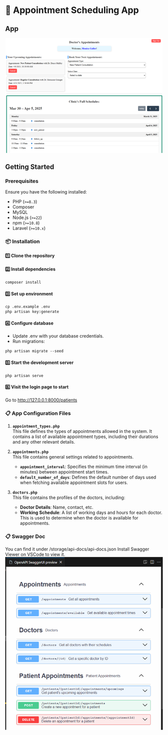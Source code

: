 # 🚀 Appointment Scheduling App

## App

![Appointment Scheduling App](./AppScreenshot2.png "Appointment Scheduling App Screenshot")

## Getting Started

### Prerequisites

Ensure you have the following installed:

- PHP (`>=8.3`)
- Composer
- MySQL
- Node.js (`>=22`)
- npm (`>=10.8`)
- Laravel (`>=10.x`)

### 📦 Installation

#### 1️⃣ Clone the repository

#### 2️⃣ Install dependencies
```
composer install
```

#### 3️⃣ Set up environment
```
cp .env.example .env
php artisan key:generate
```

#### 4️⃣ Configure database
- Update .env with your database credentials.
- Run migrations:
```
php artisan migrate --seed
```

#### 5️⃣ Start the development server
```
php artisan serve
```

#### 6️⃣ Visit the login page to start
Go to http://127.0.0.1:8000/patients

### 📋 App Configuration Files

1. **`appointment_types.php`**  
   This file defines the types of appointments allowed in the system. It contains a list of available appointment types, including their durations and any other relevant details.

2. **`appointments.php`**  
   This file contains general settings related to appointments.
   - **`appointment_interval`**: Specifies the minimum time interval (in minutes) between appointment start times.
   - **`default_number_of_days`**: Defines the default number of days used when fetching available appointment slots for users.

3. **`doctors.php`**  
   This file contains the profiles of the doctors, including:
   - **Doctor Details**: Name, contact, etc.
   - **Working Schedule**: A list of working days and hours for each doctor. This is used to determine when the doctor is available for appointments.

### 📋 Swagger Doc
You can find it under /storage/api-docs/api-docs.json
Install Swagger Viewer on VSCode to view it.
![Swagger Docs](./swaggerExample.png "Swagger Docs")
